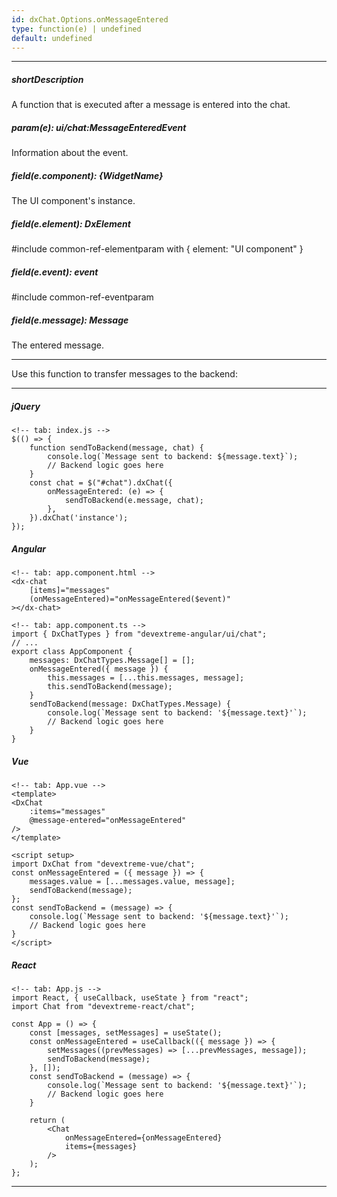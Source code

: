 ```yaml
---
id: dxChat.Options.onMessageEntered
type: function(e) | undefined
default: undefined
---
```

---
##### shortDescription
A function that is executed after a message is entered into the chat.

##### param(e): ui/chat:MessageEnteredEvent
Information about the event.

##### field(e.component): {WidgetName}
The UI component's instance.

##### field(e.element): DxElement
#include common-ref-elementparam with { element: "UI component" }

##### field(e.event): event
#include common-ref-eventparam

##### field(e.message): Message
The entered message.

---
Use this function to transfer messages to the backend:

---
##### jQuery

    <!-- tab: index.js -->
    $(() => {
        function sendToBackend(message, chat) {
            console.log(`Message sent to backend: ${message.text}`);
            // Backend logic goes here
        }
        const chat = $("#chat").dxChat({
            onMessageEntered: (e) => {
                sendToBackend(e.message, chat);
            },
        }).dxChat('instance');
    });

##### Angular

    <!-- tab: app.component.html -->
    <dx-chat 
        [items]="messages"
        (onMessageEntered)="onMessageEntered($event)"
    ></dx-chat>

    <!-- tab: app.component.ts -->
    import { DxChatTypes } from "devextreme-angular/ui/chat";
    // ...
    export class AppComponent {
        messages: DxChatTypes.Message[] = [];
        onMessageEntered({ message }) {
            this.messages = [...this.messages, message];
            this.sendToBackend(message);
        }
        sendToBackend(message: DxChatTypes.Message) {
            console.log(`Message sent to backend: '${message.text}'`);
            // Backend logic goes here
        }
    }

##### Vue

    <!-- tab: App.vue -->
    <template>
    <DxChat
        :items="messages"
        @message-entered="onMessageEntered"
    />
    </template>

    <script setup>
    import DxChat from "devextreme-vue/chat";
    const onMessageEntered = ({ message }) => {
        messages.value = [...messages.value, message];
        sendToBackend(message);
    };
    const sendToBackend = (message) => {
        console.log(`Message sent to backend: '${message.text}'`);
        // Backend logic goes here
    }
    </script>

##### React

    <!-- tab: App.js -->
    import React, { useCallback, useState } from "react";
    import Chat from "devextreme-react/chat";

    const App = () => {
        const [messages, setMessages] = useState();
        const onMessageEntered = useCallback(({ message }) => {
            setMessages((prevMessages) => [...prevMessages, message]);
            sendToBackend(message);
        }, []);
        const sendToBackend = (message) => {
            console.log(`Message sent to backend: '${message.text}'`);
            // Backend logic goes here
        }

        return (
            <Chat
                onMessageEntered={onMessageEntered}
                items={messages}
            />
        );
    };

---